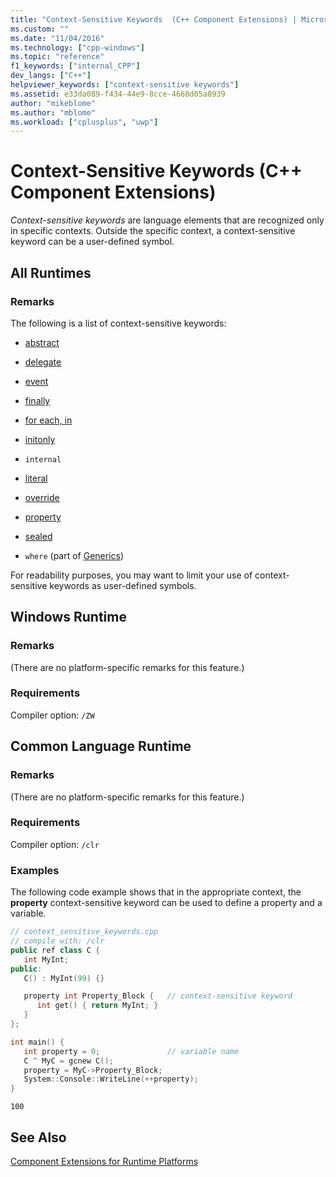 ```yaml
---
title: "Context-Sensitive Keywords  (C++ Component Extensions) | Microsoft Docs"
ms.custom: ""
ms.date: "11/04/2016"
ms.technology: ["cpp-windows"]
ms.topic: "reference"
f1_keywords: ["internal_CPP"]
dev_langs: ["C++"]
helpviewer_keywords: ["context-sensitive keywords"]
ms.assetid: e33da089-f434-44e9-8cce-4668d05a8939
author: "mikeblome"
ms.author: "mblome"
ms.workload: ["cplusplus", "uwp"]
---
```

# Context-Sensitive Keywords  (C++ Component Extensions)

*Context-sensitive keywords* are language elements that are recognized only in specific contexts. Outside the specific context, a context-sensitive keyword can be a user-defined symbol.

## All Runtimes

### Remarks

The following is a list of context-sensitive keywords:

- [abstract](../windows/abstract-cpp-component-extensions.md)

- [delegate](../windows/delegate-cpp-component-extensions.md)

- [event](../windows/event-cpp-component-extensions.md)

- [finally](../dotnet/finally.md)

- [for each, in](../dotnet/for-each-in.md)

- [initonly](../dotnet/initonly-cpp-cli.md)

- `internal`

- [literal](../windows/literal-cpp-component-extensions.md)

- [override](../windows/override-cpp-component-extensions.md)

- [property](../windows/property-cpp-component-extensions.md)

- [sealed](../windows/sealed-cpp-component-extensions.md)

- `where` (part of [Generics](../windows/generics-cpp-component-extensions.md))

For readability purposes, you may want to limit your use of context-sensitive keywords as user-defined symbols.

## Windows Runtime

### Remarks

(There are no platform-specific remarks for this feature.)

### Requirements

Compiler option: `/ZW`

## Common Language Runtime

### Remarks

(There are no platform-specific remarks for this feature.)

### Requirements

Compiler option: `/clr`

### Examples

The following code example shows that in the appropriate context, the **property** context-sensitive keyword can be used to define a property and a variable.

```cpp
// context_sensitive_keywords.cpp
// compile with: /clr
public ref class C {
   int MyInt;
public:
   C() : MyInt(99) {}

   property int Property_Block {   // context-sensitive keyword
      int get() { return MyInt; }
   }
};

int main() {
   int property = 0;               // variable name
   C ^ MyC = gcnew C();
   property = MyC->Property_Block;
   System::Console::WriteLine(++property);
}
```

```Output
100
```

## See Also

[Component Extensions for Runtime Platforms](../windows/component-extensions-for-runtime-platforms.md)